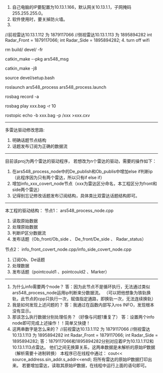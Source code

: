1. 自己电脑的IP要配置为10.13.1.166，默认网关10.13.1.1，子网掩码255.255.255.0。
2. 软件使用时，要关掉防火墙。
3. 
//前视雷达10.13.1.112 为 1879117066
//侧视雷达10.13.1.113 为 1895894282
int Radar_Front = 1879117066;
int Radar_Side  = 1895894282;
4. turn off wifi


rm build/ devel/ -fr

catkin_make --pkg ars548_msg

catkin_make -j8


source devel/setup.bash

roslaunch ars548_process ars548_process.launch

rosbag record -a

rosbag play xxx.bag -r 10

rostopic echo -b xxx.bag -p /xxx >xxx.cxv

-----------------------------
多雷达驱动修改思路:
1. 明确话题节点结构
2. 话题发布订阅为正确的数据流
-----------------------------
目前该proj为两个雷达的驱动程序，
若想改为n个雷达的驱动，需要的操作如下：
1. 在ars548_process_node中的De_publish和Ob_publis中增加else if判断ip（此程序因为只有两个雷达，所以只有if else if）
2. 增加info_xxx_covert_node节点（xxx为雷达区分命名，本工程区分为front和side两个雷达）
3. 记得别忘记修改话题发布订阅结构，具体类比双雷达话题结构即可。
-----------------------------
本工程的驱动结构：
节点1：
ars548_process_node.cpp
1. 读取原始数据
2. 处理原始数据
3. 判断IP区分数据流
4. 发布话题（Ob_front/Ob_side 、 De_front/De_side 、 Radar_status）

节点2：
info_front_covert_node.cpp/info_side_covert_node.cpp
1. 订阅Ob、De话题
2. 处理数据
3. 发布话题（pointcould1 、pointcould2 、Marker）
----------------------------------

1. 为什么info需要两个node？
答：因为此节点不是循环执行，无法通过类似ars548_process_node运用ip判断来分数据流。
（可以把他想象为铁轨换轨，此节点的cpp只执行一次，赋值指定通路，即换轨一次，无法连续换轨）
2. 我是如何发现上述问题的？
答：我通过在函数内部写入ros INFO，发现根本没有显示。
3. 那该怎么执行数据分别处理任务？（好像与问题1重复了）
答：设置两个info node即可完成上述操作！！简单又快捷！
4. 这两串数字是怎么来的？
//前视雷达10.13.1.112 为 1879117066
//侧视雷达10.13.1.113 为 1895894282
int Radar_Front = 1879117066;
int Radar_Side  = 1895894282;
答：1879117066和1895894282分别对应着IP为10.13.1.112和10.13.1.113点雷达。
他们之间无换算关系，这两串数据是未解析的原始IP数据（解析需要十进制转换）
本程序已在线程中通过：
cout<< source_address.sin_addr.s_addr<<endl;
将所有雷达的原始IP数据打印出来。
若要增加雷达，读取其原始IP数据，在线程中运行上面的语句即可。


